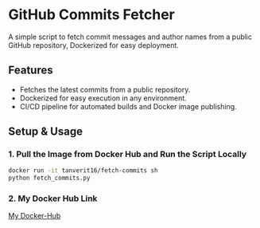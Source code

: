 # GitHub Commits Fetcher

A simple script to fetch commit messages and author names from a public GitHub repository, Dockerized for easy deployment.

## Features
- Fetches the latest commits from a public repository.
- Dockerized for easy execution in any environment.
- CI/CD pipeline for automated builds and Docker image publishing.

## Setup & Usage

### 1. Pull the Image from Docker Hub and Run the Script Locally
```bash
docker run -it tanverit16/fetch-commits sh
python fetch_commits.py
```

### 2. My Docker Hub Link

[My Docker-Hub](https://hub.docker.com/u/tanverit16)
